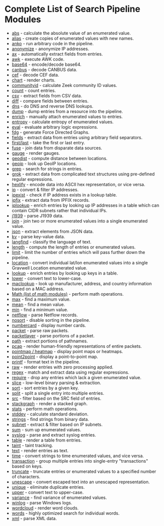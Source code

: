 # Complete List of Search Pipeline Modules

* [abs](abs/abs.md) - calculate the absolute value of an enumerated value.
* [alias](alias/alias.md) - create copies of enumerated values with new names.
* [anko](anko/anko.md) - run arbitrary code in the pipeline.
* [anonymize](anonymize/anonymize.md) - anonymize IP addresses.
* [ax](ax/ax.md) - automatically extract fields from entries.
* [awk](awk/awk.md) - execute AWK code.
* [base64](base64/base64.md) - encode/decode base64.
* [canbus](canbus/canbus.md) - decode CANBUS data.
* [cef](cef/cef.md) - decode CEF data.
* [chart](chart/chart.md) - render charts.
* [communityid](communityid/communityid.md) - calculate Zeek community ID values.
* [count](math/math.md#Count) - count entries.
* [csv](csv/csv.md) - extract fields from CSV data.
* [diff](diff/diff.md) - compare fields between entries.
* [dns](dns/dns.md) - do DNS and reverse DNS lookups.
* [dump](dump/dump.md) - dump entries from a resource into the pipeline.
* [enrich](enrich/enrich.md) - manually attach enumerated values to entries.
* [entropy](entropy/entropy.md) - calculate entropy of enumerated values.
* [eval](eval/eval.md) - evaluate arbitrary logic expressions.
* [fdg](fdg/fdg.md) - generate Force Directed Graphs.
* [fields](fields/fields.md) - extract data from entries using arbitrary field separators.
* [first/last](firstlast/firstlast.md) - take the first or last entry.
* [fuse](fuse/fuse.md) - join data from disparate data sources.
* [gauge](gauge/gauge.md) - render gauges.
* [geodist](geodist/geodist.md) - compute distance between locations.
* [geoip](geoip/geoip.md) - look up GeoIP locations.
* [grep](grep/grep.md) - search for strings in entries.
* [grok](grok/grok.md) - extract data from complicated text structures using pre-defined regular expressions.
* [hexlify](hexlify/hexlify.md) - encode data into ASCII hex representation, or vice versa.
* [ip](ip/ip.md) - convert & filter IP addresses.
* [ipexist](ipexist/ipexist.md) - check if IP address exists in a lookup table.
* [ipfix](ipfix/ipfix.md) - extract data from IPFIX records.
* [iplookup](iplookup/iplookup.md) - enrich entries by looking up IP addresses in a table which can contain CIDR subnets rather that individual IPs.
* [j1939](j1939/j1939.md) - parse J1939 data.
* [join](join/join.md) - join two or more enumerated values into a single enumerated value.
* [json](json/json.md) - extract elements from JSON data.
* [kv](kv/kv.md) - parse key-value data.
* [langfind](langfind/langfind.md) - classify the language of text.
* [length](length/length.md) - compute the length of entries or enumerated values.
* [limit](limit/limit.md) - limit the number of entries which will pass further down the pipeline.
* [location](location/location.md) - convert individual lat/lon enumerated values into a single Gravwell Location enumerated value.
* [lookup](lookup/lookup.md) - enrich entries by looking up keys in a table.
* [lower](upperlower/upperlower.md) - convert text to lower-case.
* [maclookup](maclookup/maclookup.md) - look up manufacturer, address, and country information based on a MAC address.
* [Math (list of math modules)](math/math.md) - perform math operations.
* [max](math/math.md#Max) - find a maximum value.
* [mean](math/math.md#Mean) - find a mean value.
* [min](math/math.md#Min) - find a minimum value.
* [netflow](netflow/netflow.md) - parse Netflow records.
* [nosort](nosort/nosort.md) - disable sorting in the pipeline.
* [numbercard](gauge/gauge.md) - display number cards.
* [packet](packet/packet.md) - parse raw packets.
* [packetlayer](packetlayer/packetlayer.md) - parse portions of a packet.
* [path](path/path.md) - extract portions of pathnames.
* [pcap](pcap/pcap.md) - render human-friendly representations of entire packets.
* [pointmap / heatmap](map/map.md) - display point maps or heatmaps.
* [point2point](point2point/point2point.md) - display a point-to-point map.
* [printf](printf/printf.md) - format text in the pipeline.
* [raw](raw/raw.md) - render entries with zero processing applied.
* [regex](regex/regex.md) - match and extract data using regular expressions.
* [require](require/require.md) - drop any entries which lack a given enumerated value.
* [slice](slice/slice.md) - low-level binary parsing & extraction.
* [sort](sort/sort.md) - sort entries by a given key.
* [split](split/split.md) - split a single entry into multiple entries.
* [src](src/src.md) - filter based on the SRC field of entries.
* [stackgraph](stackgraph/stackgraph.md) - render a stacked graph.
* [stats](stats/stats.md) - perform math operations.
* [stddev](math/math.md#Stddev) - calculate standard deviation.
* [strings](strings/strings.md) - find strings from binary data.
* [subnet](subnet/subnet.md) - extract & filter based on IP subnets.
* [sum](math/math.md#Sum) - sum up enumerated values.
* [syslog](syslog/syslog.md) - parse and extract syslog entries.
* [table](table/table.md) - render a table from entries.
* [taint](taint/taint.md) - taint tracking.
* [text](text/text.md) - render entries as text.
* [time](time/time.md) - convert strings to time enumerated values, and vice versa.
* [transaction](transaction/transaction.md) - group multiple entries into single-entry "transactions" based on keys.
* [truncate](truncate/truncate.md) - truncate entries or enumerated values to a specified number of characters.
* [unescape](unescape/unescape.md) - convert escaped text into an unescaped representation.
* [unique](math/math.md#Unique) - eliminate duplicate entries.
* [upper](upperlower/upperlower.md) - convert text to upper-case.
* [variance](math/math.md#Variance) - find variance of enumerated values.
* [winlog](winlog/winlog.md) - parse Windows logs.
* [wordcloud](wordcloud/wordcloud.md) - render word clouds.
* [words](words/words.md) - highly optimized search for individual words.
* [xml](xml/xml.md) - parse XML data.
